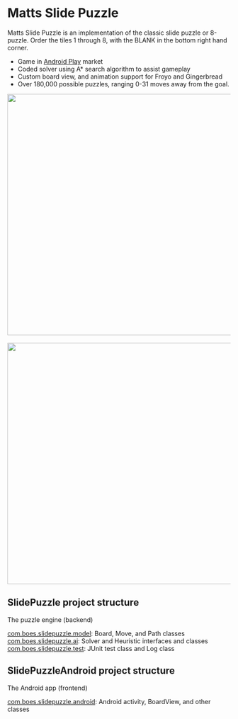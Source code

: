 # Matts Slide Puzzle

Matts Slide Puzzle is an implementation of the classic slide puzzle or 8-puzzle. Order the tiles 1 through 8, with the BLANK in the bottom right hand corner.

  * Game in [Android Play](https://play.google.com/store/apps/details?id=com.boes.slidepuzzle.android) market
  * Coded solver using A* search algorithm to assist gameplay
  * Custom board view, and animation support for Froyo and Gingerbread
  * Over 180,000 possible puzzles, ranging 0-31 moves away from the goal.

<img src="https://raw.github.com/boes-matt/slide-puzzle/master/screenshots/unsolved.png" height="545" />
&nbsp;&nbsp;
<img src="https://raw.github.com/boes-matt/slide-puzzle/master/screenshots/youwin.png" height="545" />

## SlidePuzzle project structure

The puzzle engine (backend)   

[com.boes.slidepuzzle.model](https://github.com/boes-matt/slide-puzzle/tree/master/SlidePuzzle/src/com/boes/slidepuzzle/model): Board, Move, and Path classes   
[com.boes.slidepuzzle.ai](https://github.com/boes-matt/slide-puzzle/tree/master/SlidePuzzle/src/com/boes/slidepuzzle/ai): Solver and Heuristic interfaces and classes   
[com.boes.slidepuzzle.test](https://github.com/boes-matt/slide-puzzle/tree/master/SlidePuzzle/src/com/boes/slidepuzzle/test): JUnit test class and Log class   

## SlidePuzzleAndroid project structure

The Android app (frontend)

[com.boes.slidepuzzle.android](https://github.com/boes-matt/slide-puzzle/tree/master/SlidePuzzleAndroid/src/com/boes/slidepuzzle/android): Android activity, BoardView, and other classes

